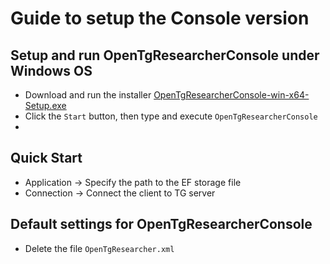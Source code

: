 # Guide to setup the Console version

## Setup and run OpenTgResearcherConsole under Windows OS
- Download and run the installer [OpenTgResearcherConsole-win-x64-Setup.exe](https://github.com/DamianMorozov/OpenTgResearcher/releases)
- Click the `Start` button, then type and execute `OpenTgResearcherConsole`
- 
## Quick Start
- Application -> Specify the path to the EF storage file
- Connection -> Connect the client to TG server

## Default settings for OpenTgResearcherConsole
- Delete the file `OpenTgResearcher.xml`
